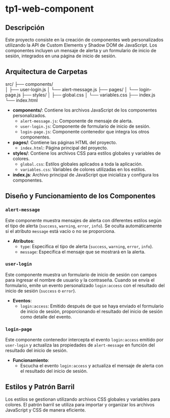 # tp1-web-component

## Descripción
Este proyecto consiste en la creación de componentes web personalizados utilizando la API de Custom Elements y Shadow DOM de JavaScript. Los componentes incluyen un mensaje de alerta y un formulario de inicio de sesión, integrados en una página de inicio de sesión.

## Arquitectura de Carpetas

src/ 
├── components/    
│   ├── user-login.js 
│   └── alert-message.js 
├── pages/ 
│   └── login-page.js 
├── styles/ 
│   ├── global.css 
│   └── variables.css 
├── index.js
└── index.html 

- **components/**: Contiene los archivos JavaScript de los componentes personalizados.
  - `alert-message.js`: Componente de mensaje de alerta.
  - `user-login.js`: Componente de formulario de inicio de sesión.
  - `login-page.js`: Componente contenedor que integra los otros componentes.
- **pages/**: Contiene las páginas HTML del proyecto.
  - `index.html`: Página principal del proyecto.
- **styles/**: Contiene los archivos CSS para estilos globales y variables de colores.
  - `global.css`: Estilos globales aplicados a toda la aplicación.
  - `variables.css`: Variables de colores utilizadas en los estilos.
- **index.js**: Archivo principal de JavaScript que inicializa y configura los componentes.

## Diseño y Funcionamiento de los Componentes

### `alert-message`
Este componente muestra mensajes de alerta con diferentes estilos según el tipo de alerta (`success`, `warning`, `error`, `info`). Se oculta automáticamente si el atributo `message` está vacío o no se proporciona.

- **Atributos**:
  - `type`: Especifica el tipo de alerta (`success`, `warning`, `error`, `info`).
  - `message`: Especifica el mensaje que se mostrará en la alerta.

### `user-login`
Este componente muestra un formulario de inicio de sesión con campos para ingresar el nombre de usuario y la contraseña. Cuando se envía el formulario, emite un evento personalizado `login:access` con el resultado del inicio de sesión (`success` o `error`).

- **Eventos**:
  - `login:access`: Emitido después de que se haya enviado el formulario de inicio de sesión, proporcionando el resultado del inicio de sesión como detalle del evento.

### `login-page`
Este componente contenedor intercepta el evento `login:access` emitido por `user-login` y actualiza las propiedades de `alert-message` en función del resultado del inicio de sesión.

- **Funcionamiento**:
  - Escucha el evento `login:access` y actualiza el mensaje de alerta con el resultado del inicio de sesión.

## Estilos y Patrón Barril
Los estilos se gestionan utilizando archivos CSS globales y variables para colores. El patrón barril se utiliza para importar y organizar los archivos JavaScript y CSS de manera eficiente.
